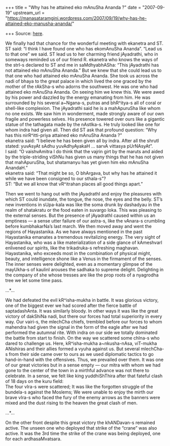 +++
title = "Why has he attained eko mAnuSha Ananda ?"
date = "2007-09-19"
upstream_url = "https://manasataramgini.wordpress.com/2007/09/19/why-has-he-attained-eko-manusha-ananda/"

+++
Source: [here](https://manasataramgini.wordpress.com/2007/09/19/why-has-he-attained-eko-manusha-ananda/).

We finally had that chance for the wonderful meeting with ekanetra and
ST. ST said: “I think I have found one who has ekomAnuSha Ananda”. “Lead
us to that one” we said. ST lead us to her charming friend jAyadrathi,
who in someways reminded us of our friend R. ekanetra who knows the ways
of the strI-s declared to ST and me in saMdhyabhASha: “This jAyadrathi
has not attained eko mAnuSha Ananda.” But we knew that she could lead us
to that one who had attained eko mAnuSha Ananda. She took us across the
nadi of bhaya to the great palace in which lived the one graced by the
mother of the rAkSha-s who adorns the southwest. He was one who had
attained eko mAnuSha Ananda. On seeing him we knew this. We were awed by
his power and dazzled by the energy emanating from him. He was
surrounded by his several a\~Ngana-s, putras and bhR^itya-s all of coral
or shell-like complexion. The jAyadrathi said he is a mahApuruSha like
whom no one exists. We saw him in wonderment, made strongly aware of our
own fragile and powerless selves. His presence towered over ours like a
gigantic statue of the tathagata made by the nAstIka-s. He truly looked
like one for whom indra had given all. Then did ST ask that profound
question: “Why has this nirR^itti-priya attained eko mAnuSha Ananda ?”  
ekanetra said: “I believe he has been given all by indra. After all the
shrutI stated: yuvAsyAt sAdhu yuvAdhyAyakaH … sarvA vittasya
pUrNAsyAt”.  
I said: “O vaishvAmitra I do think that the vajrin girt by the maruts
and aided by the triple-striding viShNu has given us many things that he
has not given that mahApuruSha, but shatamanyu has yet given him eko
mAnuSha AnandaH.”  
ekanetra said: “That might be so, O bhArgava, but why has he attained it
while we have been consigned to our sthala-s”?  
ST: “But we all know that vR^itrahan places all good things apart.”

Then we went to hang out with the jAyadrathI and enjoy the pleasures
with which ST could inundate, the tongue, the nose, the eyes and the
belly. ST’s new inventions in sUpa-kala was like the soma drunk by
dashadyau in the realm of shatakratu or the food eaten in suvargo loka.
This was pleasing to the external senses. But the presence of jAyadrathI
caused within us an emptiness — a sense utter failure of our astra-s,
like the vAnara-s crumbling before kumbhakarNa’s last march. We then
moved away and went the regions of Hayastanika. As we have always
mentioned in the past Hayastanika emanates a tremendous revitalizing
energy. The very sight of Hayastanika, who was a like materialization of
a side glance of kAmeshvarI enlivened our spirits, like the trikadruka-s
refreshing maghavan. Hayastanika, who exceeds most in the combination of
physical might, beauty, and intelligence shone like a Venus in the
firmament of the senses. The inner senses were delighted, even as a
momentary glimpse of the mayUkha-s of kaulinI arouses the sadhaka to
supreme delight. Delighting in the company of she whose tresses are like
the prop roots of a nyagrodha tree we let some time pass.

…\*…

We had defeated the evil kR^isha-mukha in battle. It was glorious
victory, one of the biggest ever we had scored after the fierce battle
of saptadashAnta. It was similarly bloody. In other ways it was like the
great victory of dakShiNa nadi, but there our forces had total
superiority in every way. Our vairi-s, the mlechCha chiefs, trembled
before our forces to whom mahendra had given the signal in the form of
the eagle after we had performed the autumnal rite. With indra on our
side we totally dominated the battle from start to finish. On the way we
scattered some chIna-s who dared to challenge us. Here, kR^isha-mukha
a\~nkusha-nAsa, viT-mukha ANishiras and their allies formed a vyuha
against us. But several mlechCha-s from their side came over to ours as
we used diplomatic tactics to go hand-in-hand with the offensives. Thus,
we prevailed over them. It was one of our great victories but in a sense
empty — our mitra with whom we had gone to the center of the town in a
mirthful advance was not there to celebrate. In a sense, we felt like
king yuddhiShThira after that fateful clash of 18 days on the kuru
field:  
The four vIra-s were scattered; It was like the forgotten struggle of
the bundela-s against the Moslems; We were unable to enjoy the mirth our
brave vIra-s who faced the fury of the enemy arrows as the banners were
mixed and the dust rising to the heaven the great clash of men.

…\*…

On the other front despite this great victory the khANDavan-s remained
active. The unseen one who deployed that strike of the “crane” was also
active. It was the 3rd time the strike of the crane was being deployed,
one for each ardhasaMvatsara.

